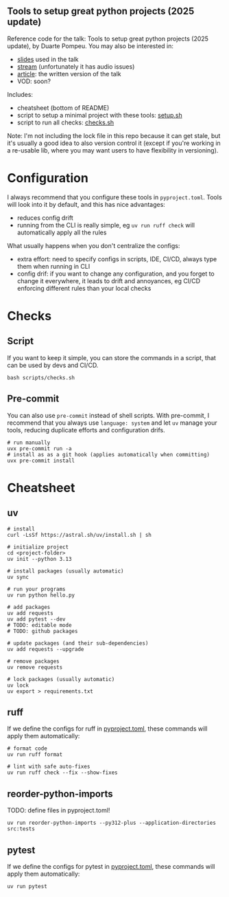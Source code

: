 Tools to setup great python projects (2025 update)
---

Reference code for the talk: Tools to setup great python projects (2025 update), by Duarte Pompeu. You may also be interested in:

- [slides](https://docs.google.com/presentation/d/1hS-bk3oHlplpQmQMP0biF3PKijS8rZ39_I8thtyTbvg/edit?usp=drivesdk) used in the talk
- [stream](https://youtu.be/gJf-SpCAN9w?t=8469) (unfortunately it has audio issues)
- [article](./article.md): the written version of the talk 
- VOD: soon?

Includes:
- cheatsheet (bottom of README)
- script to setup a minimal project with these tools: [setup.sh](./scripts/setup.sh)
- script to run all checks: [checks.sh](./scripts/checks.sh)


Note: I'm not including the lock file in this repo because it can get stale, but it's usually a good idea to also version control it (except if you're working in a re-usable lib, where you may want users to have flexibility in versioning).

# Configuration

I always recommend that you configure these tools in `pyproject.toml`. Tools will look into it by default, and this has nice advantages:
- reduces config drift
- running from the CLI is really simple, eg `uv run ruff check` will automatically apply all the rules

What usually happens when you don't centralize the configs:
- extra effort: need to specify configs in scripts, IDE, CI/CD, always type them when running in CLI
- config drif: if you want to change any configuration, and you forget to change it everywhere, it leads to drift and annoyances, eg CI/CD enforcing different rules than your local checks

# Checks

## Script

If you want to keep it simple, you can store the commands in a script, that can be used by devs and CI/CD.

```shell
bash scripts/checks.sh
```

## Pre-commit

You can also use `pre-commit` instead of shell scripts.
With pre-commit, I recommend that you always use `language: system` and let `uv` manage your tools, reducing duplicate efforts and configuration drifs.

```shell
# run manually
uvx pre-commit run -a
# install as as a git hook (applies automatically when committing)
uvx pre-commit install
```

# Cheatsheet

## uv

```shell
# install
curl -LsSf https://astral.sh/uv/install.sh | sh

# initialize project
cd <project-folder>
uv init --python 3.13

# install packages (usually automatic)
uv sync

# run your programs
uv run python hello.py

# add packages
uv add requests
uv add pytest --dev
# TODO: editable mode
# TODO: github packages

# update packages (and their sub-dependencies)
uv add requests --upgrade

# remove packages
uv remove requests

# lock packages (usually automatic)
uv lock
uv export > requirements.txt
```

## ruff

If we define the configs for ruff in [pyproject.toml](./pyproject.toml), these commands will apply them automatically:

```shell
# format code
uv run ruff format

# lint with safe auto-fixes
uv run ruff check --fix --show-fixes
```

## reorder-python-imports

TODO: define files in pyproject.toml!

```shell
uv run reorder-python-imports --py312-plus --application-directories src:tests
```

## pytest

If we define the configs for pytest in [pyproject.toml](./pyproject.toml), these commands will apply them automatically:

```shell
uv run pytest
```
